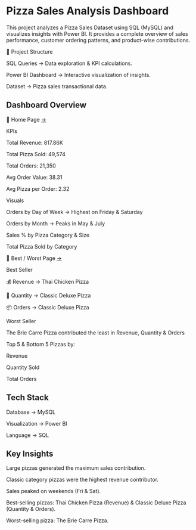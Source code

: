 # Pizza Sales Analysis Dashboard

This project analyzes a Pizza Sales Dataset using SQL (MySQL) and visualizes insights with Power BI.
It provides a complete overview of sales performance, customer ordering patterns, and product-wise contributions.

📂 Project Structure

SQL Queries → Data exploration & KPI calculations.

Power BI Dashboard → Interactive visualization of insights.

Dataset → Pizza sales transactional data.

## Dashboard Overview
🔹 Home Page 
<a href="https://github.com/MuthuBharathi29/Pizza_Sales_Dashboard/blob/main/pizza_Dashboard_home.png"> → </a>

KPIs

Total Revenue: 817.86K

Total Pizza Sold: 49,574

Total Orders: 21,350

Avg Order Value: 38.31

Avg Pizza per Order: 2.32

Visuals

Orders by Day of Week → Highest on Friday & Saturday

Orders by Month → Peaks in May & July

Sales % by Pizza Category & Size

Total Pizza Sold by Category

🔹 Best / Worst Page
<a href="https://github.com/MuthuBharathi29/Pizza_Sales_Dashboard/blob/main/pizza_Dashboard_best_or_worst.png"> → </a>

Best Seller

💰 Revenue → Thai Chicken Pizza

🍕 Quantity → Classic Deluxe Pizza

📦 Orders → Classic Deluxe Pizza

Worst Seller

The Brie Carre Pizza contributed the least in Revenue, Quantity & Orders

Top 5 & Bottom 5 Pizzas by:

Revenue

Quantity Sold

Total Orders

## Tech Stack

Database → MySQL

Visualization → Power BI

Language → SQL

## Key Insights

Large pizzas generated the maximum sales contribution.

Classic category pizzas were the highest revenue contributor.

Sales peaked on weekends (Fri & Sat).

Best-selling pizzas: Thai Chicken Pizza (Revenue) & Classic Deluxe Pizza (Quantity & Orders).

Worst-selling pizza: The Brie Carre Pizza.
